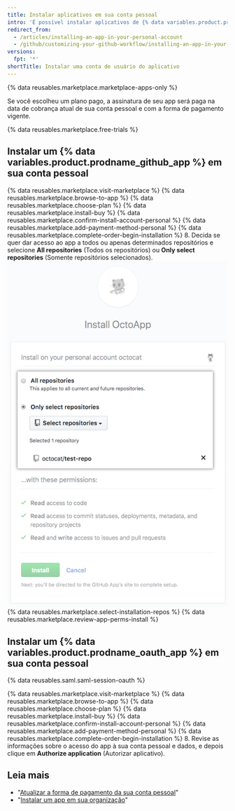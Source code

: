 ```yaml
---
title: Instalar aplicativos em sua conta pessoal
intro: 'É possível instalar aplicativos de {% data variables.product.prodname_marketplace %} para usar em sua conta pessoal.'
redirect_from:
  - /articles/installing-an-app-in-your-personal-account
  - /github/customizing-your-github-workflow/installing-an-app-in-your-personal-account
versions:
  fpt: '*'
shortTitle: Instalar uma conta de usuário do aplicativo
---
```


{% data reusables.marketplace.marketplace-apps-only %}

Se você escolheu um plano pago, a assinatura de seu app será paga na data de cobrança atual de sua conta pessoal e com a forma de pagamento vigente.

{% data reusables.marketplace.free-trials %}

## Instalar um {% data variables.product.prodname_github_app %} em sua conta pessoal

{% data reusables.marketplace.visit-marketplace %}
{% data reusables.marketplace.browse-to-app %}
{% data reusables.marketplace.choose-plan %}
{% data reusables.marketplace.install-buy %}
{% data reusables.marketplace.confirm-install-account-personal %}
{% data reusables.marketplace.add-payment-method-personal %}
{% data reusables.marketplace.complete-order-begin-installation %}
8. Decida se quer dar acesso ao app a todos ou apenas determinados repositórios e selecione **All repositories** (Todos os repositórios) ou **Only select repositories** (Somente repositórios selecionados). ![Botões com opções para instalar um app em todos ou apenas determinados repositórios](/assets/images/help/marketplace/marketplace-choose-repo-install-option.png)
{% data reusables.marketplace.select-installation-repos %}
{% data reusables.marketplace.review-app-perms-install %}

## Instalar um {% data variables.product.prodname_oauth_app %} em sua conta pessoal

{% data reusables.saml.saml-session-oauth %}

{% data reusables.marketplace.visit-marketplace %}
{% data reusables.marketplace.browse-to-app %}
{% data reusables.marketplace.choose-plan %}
{% data reusables.marketplace.install-buy %}
{% data reusables.marketplace.confirm-install-account-personal %}
{% data reusables.marketplace.add-payment-method-personal %}
{% data reusables.marketplace.complete-order-begin-installation %}
8. Revise as informações sobre o acesso do app à sua conta pessoal e dados, e depois clique em **Authorize application** (Autorizar aplicativo).

## Leia mais

- "[Atualizar a forma de pagamento da sua conta pessoal](/articles/updating-your-personal-account-s-payment-method)"
- "[Instalar um app em sua organização](/articles/installing-an-app-in-your-organization)"
